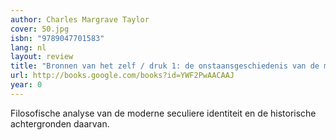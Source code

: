 ```yaml
---
author: Charles Margrave Taylor
cover: 50.jpg
isbn: "9789047701583"
lang: nl
layout: review
title: "Bronnen van het zelf / druk 1: de onstaansgeschiedenis van de moderne identiteit"
url: http://books.google.com/books?id=YWF2PwAACAAJ
year: 0
---
```


Filosofische analyse van de moderne seculiere identiteit en de historische achtergronden daarvan.
